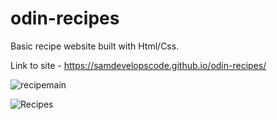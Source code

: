 # odin-recipes

Basic recipe website built with Html/Css.

Link to site - https://samdevelopscode.github.io/odin-recipes/

![recipemain](https://user-images.githubusercontent.com/122749374/221452271-6806faa9-cef8-44cc-a643-15a3d602c6f2.png)

![Recipes](https://user-images.githubusercontent.com/122749374/221452206-56b1a19e-3393-4ef4-9626-d3f217ba77b9.png)
